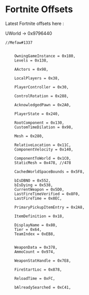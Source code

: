 # Fortnite Offsets
Latest Fortnite offsets here :




UWorld            -> 0x9796440

	//Mefaw#1337


		OwningGameInstance = 0x180,
		Levels = 0x138,

		AActors = 0x98,

		LocalPlayers = 0x38,

		PlayerController = 0x30,

		ControlRotation = 0x288,

		AcknowledgedPawn = 0x2A0,

		PlayerState = 0x240,

		RootComponent = 0x130,
		CustomTimeDilation = 0x98,
    
		Mesh = 0x280,

		RelativeLocation = 0x11C,
		ComponentVelocity = 0x140,

		ComponentToWorld = 0x1C0,
		StaticMesh = 0x478, //478

		CachedWorldSpaceBounds = 0x5F8,

		bIsDBNO = 0x552,
		bIsDying = 0x538,
		CurrentWeapon = 0x5D0,
		LastFireTimeVerified = 0x8F0,
		LastFireTime = 0x8EC,

		PrimaryPickupItemEntry = 0x2A8,

		ItemDefinition = 0x18,

		DisplayName = 0x80,
		Tier = 0x64,
		TeamIndex = 0xEB8,


		WeaponData = 0x378,
		AmmoCount = 0x974,

		WeaponStatHandle = 0x7E8,

		FireStartLoc = 0x878,

		ReloadTime = 0xFC,

		bAlreadySearched = 0xC41,
